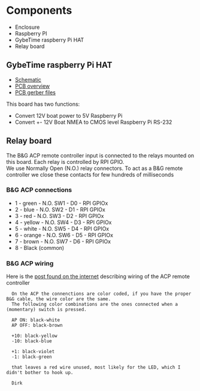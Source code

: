 # Components
- Enclosure
- Raspberry PI
- GybeTime raspberry Pi HAT
- Relay board

## GybeTime raspberry Pi HAT

- [Schematic](gybetime_schem.pdf) 
- [PCB overview](gybetime_pcb.png) 
- [PCB gerber files](gybetime-gerber)

This board has two functions:

- Convert 12V boat power to 5V Raspberry Pi
- Convert +- 12V Boat NMEA to CMOS level Raspberry Pi RS-232 

## Relay board 
The B&G ACP remote controller input is connected to the relays 
mounted on this board. Each relay is controlled by RPI GPIO.   
We use Normally Open (N.O.) relay connectors. 
To act as a B&G remote controller we close these contacts for few hundreds of milliseconds  

### B&G ACP connections

- 1 - green - N.O. SW1  - D0 - RPI GPIOx
- 2 - blue  - N.O. SW2  - D1  - RPI GPIOx
- 3 - red  - N.O. SW3  - D2  - RPI GPIOx
- 4 - yellow  - N.O. SW4 - D3  - RPI GPIOx
- 5 - white  - N.O. SW5 - D4  - RPI GPIOx
- 6 - orange  - N.O. SW6 - D5  - RPI GPIOx
- 7 - brown  - N.O. SW7 - D6  - RPI GPIOx
- 8 - Black (common) 

### B&G ACP wiring

Here is the [post found on the internet](https://www.cruisersforum.com/forums/f116/b-and-g-h1000-pilot-handheld-wires-meaning-78713.html)
describing wiring of the ACP remote controller    

```  
  On the ACP the connenctions are color coded, if you have the proper B&G cable, the wire color are the same.
  The following color combinations are the ones connected when a (momentary) switch is pressed.
  
  AP ON: black-white
  AP OFF: black-brown
  
  +10: black-yellow
  -10: black-blue
  
  +1: black-violet
  -1: black-green
  
  that leaves a red wire unused, most likely for the LED, which I didn't bother to hook up.
  
  Dirk
```
